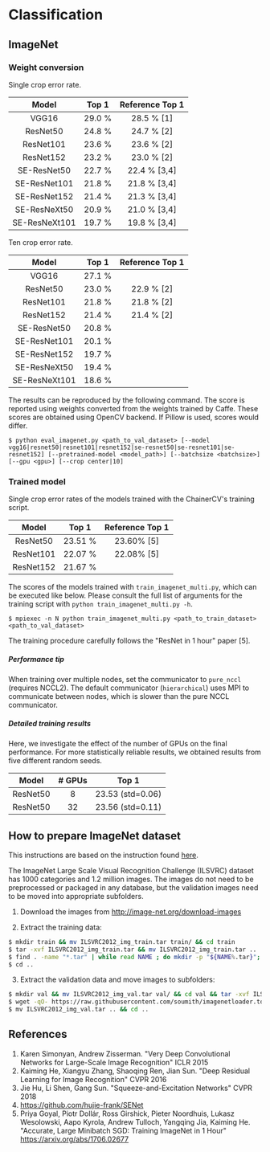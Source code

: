 # Classification

## ImageNet

### Weight conversion

Single crop error rate.

| Model | Top 1 | Reference Top 1 |
|:-:|:-:|:-:|
| VGG16 | 29.0 % | 28.5 % [1] |
| ResNet50 | 24.8 % | 24.7 % [2] |
| ResNet101 | 23.6 % | 23.6 % [2] |
| ResNet152 | 23.2 % | 23.0 % [2] |
| SE-ResNet50 | 22.7 % | 22.4 % [3,4] |
| SE-ResNet101 | 21.8 % | 21.8 % [3,4] |
| SE-ResNet152 | 21.4 % | 21.3 % [3,4] |
| SE-ResNeXt50 | 20.9 % | 21.0 % [3,4] |
| SE-ResNeXt101 | 19.7 % | 19.8 % [3,4] |

Ten crop error rate.

| Model | Top 1 | Reference Top 1 |
|:-:|:-:|:-:|
| VGG16 | 27.1 % |   |
| ResNet50 | 23.0 % | 22.9 % [2] |
| ResNet101 | 21.8 % | 21.8 % [2] |
| ResNet152 | 21.4 % | 21.4 % [2] |
| SE-ResNet50 | 20.8 % |  |
| SE-ResNet101 | 20.1 % |  |
| SE-ResNet152 | 19.7 % |  |
| SE-ResNeXt50 | 19.4 % |  |
| SE-ResNeXt101 | 18.6 % |  |


The results can be reproduced by the following command.
The score is reported using weights converted from the weights trained by Caffe.
These scores are obtained using OpenCV backend. If Pillow is used, scores would differ.

```
$ python eval_imagenet.py <path_to_val_dataset> [--model vgg16|resnet50|resnet101|resnet152|se-resnet50|se-resnet101|se-resnet152] [--pretrained-model <model_path>] [--batchsize <batchsize>] [--gpu <gpu>] [--crop center|10]
```

### Trained model

Single crop error rates of the models trained with the ChainerCV's training script.

| Model | Top 1 | Reference Top 1 |
|:-:|:-:|:-:|
| ResNet50 | 23.51 % | 23.60% [5] |
| ResNet101 | 22.07 % | 22.08% [5] |
| ResNet152 | 21.67 % |  |


The scores of the models trained with `train_imagenet_multi.py`, which can be executed like below.
Please consult the full list of arguments for the training script with `python train_imagenet_multi.py -h`.
```
$ mpiexec -n N python train_imagenet_multi.py <path_to_train_dataset> <path_to_val_dataset>
```

The training procedure carefully follows the "ResNet in 1 hour" paper [5].

##### Performance tip
When training over multiple nodes, set the communicator to `pure_nccl` (requires NCCL2).
The default communicator (`hierarchical`) uses MPI to communicate between nodes, which is slower than the pure NCCL communicator.

##### Detailed training results

Here, we investigate the effect of the number of GPUs on the final performance.
For more statistically reliable results, we obtained results from five different random seeds.

| Model | # GPUs | Top 1 |
|:-:|:-:|:-:|
| ResNet50 | 8 | 23.53 (std=0.06) |
| ResNet50 | 32 | 23.56 (std=0.11) |


## How to prepare ImageNet dataset

This instructions are based on the instruction found [here](https://github.com/facebook/fb.resnet.torch/blob/master/INSTALL.md#download-the-imagenet-dataset).

The ImageNet Large Scale Visual Recognition Challenge (ILSVRC) dataset has 1000 categories and 1.2 million images. The images do not need to be preprocessed or packaged in any database, but the validation images need to be moved into appropriate subfolders.

1. Download the images from http://image-net.org/download-images

2. Extract the training data:
  ```bash
  $ mkdir train && mv ILSVRC2012_img_train.tar train/ && cd train
  $ tar -xvf ILSVRC2012_img_train.tar && mv ILSVRC2012_img_train.tar ..
  $ find . -name "*.tar" | while read NAME ; do mkdir -p "${NAME%.tar}"; tar -xvf "${NAME}" -C "${NAME%.tar}"; rm -f "${NAME}"; done
  $ cd ..
  ```

3. Extract the validation data and move images to subfolders:
  ```bash
  $ mkdir val && mv ILSVRC2012_img_val.tar val/ && cd val && tar -xvf ILSVRC2012_img_val.tar
  $ wget -qO- https://raw.githubusercontent.com/soumith/imagenetloader.torch/master/valprep.sh | bash
  $ mv ILSVRC2012_img_val.tar .. && cd ..
  ```


## References

1. Karen Simonyan, Andrew Zisserman. "Very Deep Convolutional Networks for Large-Scale Image Recognition" ICLR 2015
2. Kaiming He, Xiangyu Zhang, Shaoqing Ren, Jian Sun. "Deep Residual Learning for Image Recognition" CVPR 2016
3. Jie Hu, Li Shen, Gang Sun. "Squeeze-and-Excitation Networks" CVPR 2018
4. https://github.com/hujie-frank/SENet
5. Priya Goyal, Piotr Dollár, Ross Girshick, Pieter Noordhuis, Lukasz Wesolowski, Aapo Kyrola, Andrew Tulloch, Yangqing Jia, Kaiming He. "Accurate, Large Minibatch SGD: Training ImageNet in 1 Hour" https://arxiv.org/abs/1706.02677
